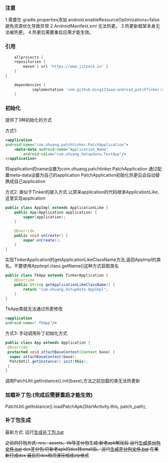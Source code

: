### 注意
1.需要在 gradle.properties添加 android.enableResourceOptimizations=false 避免资源优化导致异常
2.AndroidManifest.xml 无法热更。
3.热更新框架本身无法被热更。
4.热更后需要重启应用才能生效。

### 引用

```groovy
	allprojects {
    repositories {
        maven { url 'https://www.jitpack.io' }
    }
}
```

```groovy
	dependencies {
	        implementation 'com.github.ming123aaa:android_patchTinker:v1.0.0'
	}
```
### 初始化
提供了3种初始化的方式

方式1:

```xml
<application
android:name="com.ohuang.patchtinker.PatchApplication">
    <meta-data android:name="Application_Name"
        android:value="com.ohuang.hotupdate.TestApp"/>
</application>
```
将application的name设置为com.ohuang.patchtinker.PatchApplication
通过配置meta-data设置为自己的application   PatchApplication初始化热更后会自动替换成自己application

方式2:
类似于Tinker的接入方式
让原来application的代码继承ApplicationLike,这里实现application
```java
public class AppImpl extends ApplicationLike {
    public App(Application application) {
        super(application);
    }

    @Override
    public void onCreate() {
        super.onCreate();
    }
}

```
实现TinkerApplication的getApplicationLikeClassName方法,返回AppImpl的类名。不要使用AppImpl.class.getName()这种方式获取类名
```java
public class TkApp extends TinkerApplication {
    @Override
    public String getApplicationLikeClassName() {
        return "com.ohuang.hotupdate.AppImpl";
    }
}

```
TkApp类就无法通过热更修改

```xml
<application
android:name=".TkApp"/>
```


方式3:
手动调用补丁初始化方式
```java
public class App extends Application {
 @Override
 protected void attachBaseContext(Context base) {
  super.attachBaseContext(base);
  PatchUtil.getInstance().init(this);
 }
}
```

调用PatchUtil.getInstance().init(base);方法之前加载的类无法热更新



### 加载补丁包:(完成后需要重启才能生效)

PatchUtil.getInstance().loadPatchApk(StartActivity.this, patch_path);



### 补丁包生成
最新方式:
运行[生成补丁包.bat](tool/生成补丁包.bat)


~~之前的打包方式:
res、assets、lib等差分包生成:新老apk解压后 运行[生成差分包文件.bat](tool/生成差分文件.bat)
dex差分包:将新老apk的dex转smali后、运行[生成差分包文件.bat](tool/生成差分文件.bat) 在重新打成dex
最后将dex和资源压缩成zip格式~~
